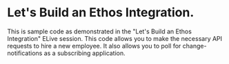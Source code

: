 # Let's Build an Ethos Integration.

This is sample code as demonstrated in the "Let's Build an Ethos Integration" ELive session.  This code allows you to make the necessary API requests to hire a new employee.  It also allows you to poll for change-notifications as a subscribing application.